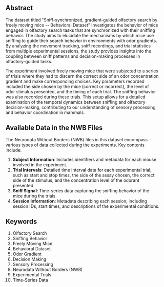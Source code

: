 ## Abstract

The dataset titled "Sniff-synchronized, gradient-guided olfactory search by freely moving mice -- Behavioral Dataset" investigates the behavior of mice engaged in olfactory search tasks that are synchronized with their sniffing behavior. The study aims to elucidate the mechanisms by which mice use sniffing to guide their search behavior in environments with odor gradients. By analyzing the movement tracking, sniff recordings, and trial statistics from multiple experimental sessions, the study provides insights into the coupling between sniff patterns and decision-making processes in olfactory-guided tasks.

The experiment involved freely moving mice that were subjected to a series of trials where they had to discern the correct side of an odor concentration gradient and make corresponding choices. Key parameters recorded included the side chosen by the mice (correct or incorrect), the level of odor stimulus presented, and the timing of each trial. The sniffing behavior was also recorded during these trials. This setup allows for a detailed examination of the temporal dynamics between sniffing and olfactory decision-making, contributing to our understanding of sensory processing and behavior coordination in mammals.

## Available Data in the NWB Files

The Neurodata Without Borders (NWB) files in this dataset encompass various types of data collected during the experiments. Key contents include:

1. **Subject Information**: Includes identifiers and metadata for each mouse involved in the experiment.
2. **Trial Intervals**: Detailed time interval data for each experimental trial, such as start and stop times, the side of the assay chosen, the correct side of the stimulus, and the concentration level of the odorant presented.
3. **Sniff Signal**: Time-series data capturing the sniffing behavior of the mice during the trials.
4. **Session Information**: Metadata describing each session, including session IDs, start times, and descriptions of the experimental conditions.

## Keywords

1. Olfactory Search
2. Sniffing Behavior
3. Freely Moving Mice
4. Behavioral Dataset
5. Odor Gradient
6. Decision Making
7. Sensory Processing
8. Neurodata Without Borders (NWB)
9. Experimental Trials
10. Time-Series Data